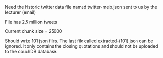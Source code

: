 Need the historic twitter data file named twitter-melb.json sent to us by the lecturer (email)

File has 2.5 million tweets

Current chunk size = 25000

Should write 101 json files. The last file called extracted-(101).json can be ignored. It only contains the closing quotations and should not be uploaded to the couchDB database. 